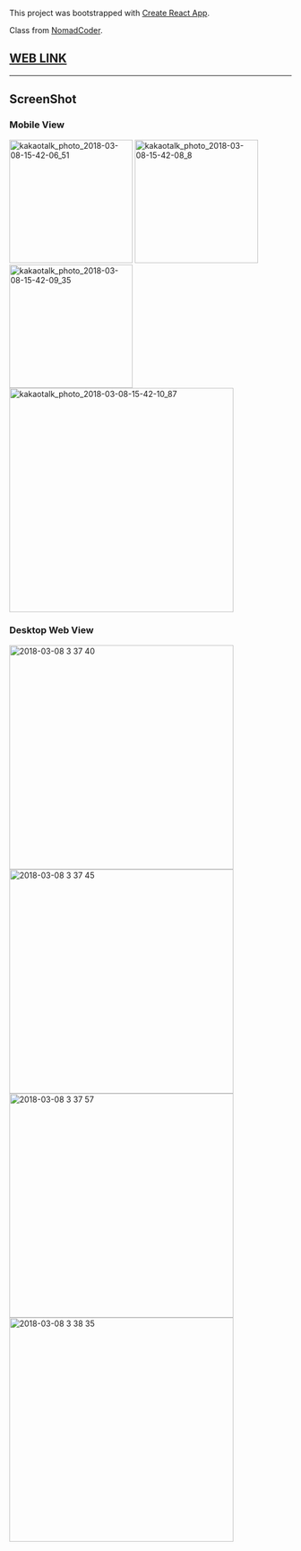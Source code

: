 This project was bootstrapped with [Create React App](https://github.com/facebookincubator/create-react-app).

Class from [NomadCoder](https://academy.nomadcoders.co/).

## [WEB LINK](https://hyeonsik.github.io/movie_app/)
---
## ScreenShot

### Mobile View
<img width="220" alt="kakaotalk_photo_2018-03-08-15-42-06_51" src="https://user-images.githubusercontent.com/4162725/37137298-8cd050f8-22e8-11e8-83e3-bc0a050f5d49.png">  <img width="220" alt="kakaotalk_photo_2018-03-08-15-42-08_8" src="https://user-images.githubusercontent.com/4162725/37137300-8d28cb3e-22e8-11e8-9f18-2f527281500c.png">   <img width="220" alt="kakaotalk_photo_2018-03-08-15-42-09_35" src="https://user-images.githubusercontent.com/4162725/37137303-8d7a7902-22e8-11e8-9579-39a2947cec8f.png">
<img width="400" alt="kakaotalk_photo_2018-03-08-15-42-10_87" src="https://user-images.githubusercontent.com/4162725/37137304-8dc968c8-22e8-11e8-95f6-921a8419616b.png">

### Desktop Web View
<img width="400" alt="2018-03-08 3 37 40" src="https://user-images.githubusercontent.com/4162725/37137317-98c31bde-22e8-11e8-937a-8ece36bdb9bc.png">
<img width="400" alt="2018-03-08 3 37 45" src="https://user-images.githubusercontent.com/4162725/37137318-9912a474-22e8-11e8-9062-8791695e0e46.png">
<img width="400" alt="2018-03-08 3 37 57" src="https://user-images.githubusercontent.com/4162725/37137319-994573e0-22e8-11e8-8344-4443c2e75856.png">
<img width="400" alt="2018-03-08 3 38 35" src="https://user-images.githubusercontent.com/4162725/37137321-997d7b1e-22e8-11e8-89fa-b4ba3dbc4a49.png">
